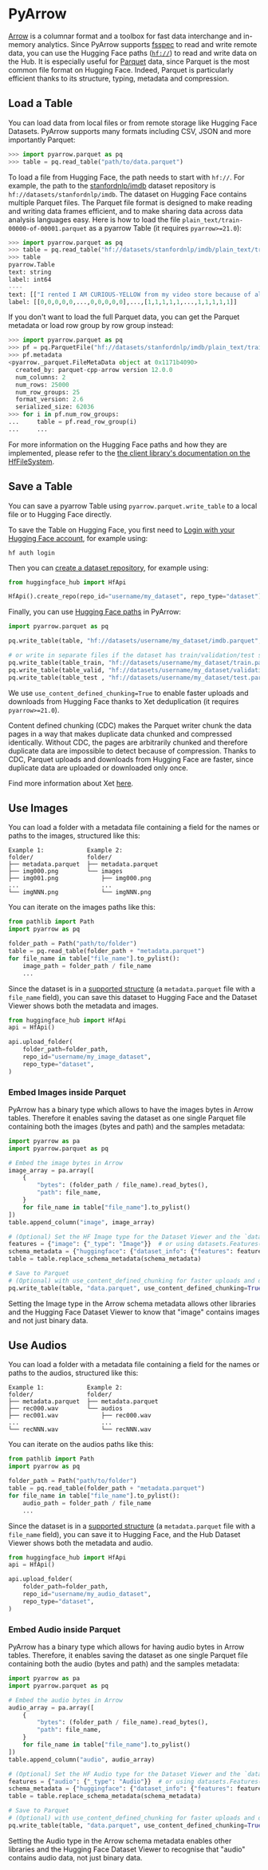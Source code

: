 # PyArrow

[Arrow](https://github.com/apache/arrow) is a columnar format and a toolbox for fast data interchange and in-memory analytics.
Since PyArrow supports [fsspec](https://filesystem-spec.readthedocs.io) to read and write remote data, you can use the Hugging Face paths ([`hf://`](/docs/huggingface_hub/guides/hf_file_system#integrations)) to read and write data on the Hub.
It is especially useful for [Parquet](https://parquet.apache.org/) data, since Parquet is the most common file format on Hugging Face.
Indeed, Parquet is particularly efficient thanks to its structure, typing, metadata and compression.

## Load a Table

You can load data from local files or from remote storage like Hugging Face Datasets. PyArrow supports many formats including CSV, JSON and more importantly Parquet:

```python
>>> import pyarrow.parquet as pq
>>> table = pq.read_table("path/to/data.parquet")
```

To load a file from Hugging Face, the path needs to start with `hf://`. For example, the path to the [stanfordnlp/imdb](https://huggingface.co/datasets/stanfordnlp/imdb) dataset repository is `hf://datasets/stanfordnlp/imdb`. The dataset on Hugging Face contains multiple Parquet files. The Parquet file format is designed to make reading and writing data frames efficient, and to make sharing data across data analysis languages easy. Here is how to load the file `plain_text/train-00000-of-00001.parquet` as a pyarrow Table (it requires `pyarrow>=21.0`):

```python
>>> import pyarrow.parquet as pq
>>> table = pq.read_table("hf://datasets/stanfordnlp/imdb/plain_text/train-00000-of-00001.parquet")
>>> table
pyarrow.Table
text: string
label: int64
----
text: [["I rented I AM CURIOUS-YELLOW from my video store because of all the controversy that surrounded it (... 1542 chars omitted)", ...],...,[..., "The story centers around Barry McKenzie who must go to England if he wishes to claim his inheritan (... 221 chars omitted)"]]
label: [[0,0,0,0,0,...,0,0,0,0,0],...,[1,1,1,1,1,...,1,1,1,1,1]]
```

If you don't want to load the full Parquet data, you can get the Parquet metadata or load row group by row group instead:

```python
>>> import pyarrow.parquet as pq
>>> pf = pq.ParquetFile("hf://datasets/stanfordnlp/imdb/plain_text/train-00000-of-00001.parquet")
>>> pf.metadata
<pyarrow._parquet.FileMetaData object at 0x1171b4090>
  created_by: parquet-cpp-arrow version 12.0.0
  num_columns: 2
  num_rows: 25000
  num_row_groups: 25
  format_version: 2.6
  serialized_size: 62036
>>> for i in pf.num_row_groups:
...     table = pf.read_row_group(i)
...     ...
```

For more information on the Hugging Face paths and how they are implemented, please refer to the [the client library's documentation on the HfFileSystem](/docs/huggingface_hub/guides/hf_file_system).

## Save a Table

You can save a pyarrow Table using `pyarrow.parquet.write_table` to a local file or to Hugging Face directly.

To save the Table on Hugging Face, you first need to [Login with your Hugging Face account](/docs/huggingface_hub/quick-start#login), for example using:

```
hf auth login
```

Then you can [create a dataset repository](/docs/huggingface_hub/quick-start#create-a-repository), for example using:

```python
from huggingface_hub import HfApi

HfApi().create_repo(repo_id="username/my_dataset", repo_type="dataset")
```

Finally, you can use [Hugging Face paths](/docs/huggingface_hub/guides/hf_file_system#integrations) in PyArrow:

```python
import pyarrow.parquet as pq

pq.write_table(table, "hf://datasets/username/my_dataset/imdb.parquet", use_content_defined_chunking=True)

# or write in separate files if the dataset has train/validation/test splits
pq.write_table(table_train, "hf://datasets/username/my_dataset/train.parquet", use_content_defined_chunking=True)
pq.write_table(table_valid, "hf://datasets/username/my_dataset/validation.parquet", use_content_defined_chunking=True)
pq.write_table(table_test , "hf://datasets/username/my_dataset/test.parquet", use_content_defined_chunking=True)
```

We use `use_content_defined_chunking=True` to enable faster uploads and downloads from Hugging Face thanks to Xet deduplication (it requires `pyarrow>=21.0`).

<Tip>

Content defined chunking (CDC) makes the Parquet writer chunk the data pages in a way that makes duplicate data chunked and compressed identically.
Without CDC, the pages are arbitrarily chunked and therefore duplicate data are impossible to detect because of compression.
Thanks to CDC, Parquet uploads and downloads from Hugging Face are faster, since duplicate data are uploaded or downloaded only once.

</Tip>

Find more information about Xet [here](https://huggingface.co/join/xet).

## Use Images

You can load a folder with a metadata file containing a field for the names or paths to the images, structured like this:

```
Example 1:            Example 2:
folder/               folder/
├── metadata.parquet  ├── metadata.parquet
├── img000.png        └── images
├── img001.png            ├── img000.png
...                       ...
└── imgNNN.png            └── imgNNN.png
```

You can iterate on the images paths like this:

```python
from pathlib import Path
import pyarrow as pq

folder_path = Path("path/to/folder")
table = pq.read_table(folder_path + "metadata.parquet")
for file_name in table["file_name"].to_pylist():
    image_path = folder_path / file_name
    ...
```

Since the dataset is in a [supported structure](https://huggingface.co/docs/hub/en/datasets-image#additional-columns) (a `metadata.parquet` file with a `file_name` field), you can save this dataset to Hugging Face and the Dataset Viewer shows both the metadata and images.

```python
from huggingface_hub import HfApi
api = HfApi()

api.upload_folder(
    folder_path=folder_path,
    repo_id="username/my_image_dataset",
    repo_type="dataset",
)
```

### Embed Images inside Parquet

PyArrow has a binary type which allows to have the images bytes in Arrow tables. Therefore it enables saving the dataset as one single Parquet file containing both the images (bytes and path) and the samples metadata:

```python
import pyarrow as pa
import pyarrow.parquet as pq

# Embed the image bytes in Arrow
image_array = pa.array([
    {
        "bytes": (folder_path / file_name).read_bytes(),
        "path": file_name,
    }
    for file_name in table["file_name"].to_pylist()
])
table.append_column("image", image_array)

# (Optional) Set the HF Image type for the Dataset Viewer and the `datasets` library
features = {"image": {"_type": "Image"}}  # or using datasets.Features(...).to_dict()
schema_metadata = {"huggingface": {"dataset_info": {"features": features}}}
table = table.replace_schema_metadata(schema_metadata)

# Save to Parquet
# (Optional) with use_content_defined_chunking for faster uploads and downloads
pq.write_table(table, "data.parquet", use_content_defined_chunking=True)
```

Setting the Image type in the Arrow schema metadata allows other libraries and the Hugging Face Dataset Viewer to know that "image" contains images and not just binary data.

## Use Audios

You can load a folder with a metadata file containing a field for the names or paths to the audios, structured like this:

```
Example 1:            Example 2:
folder/               folder/
├── metadata.parquet  ├── metadata.parquet
├── rec000.wav        └── audios
├── rec001.wav            ├── rec000.wav
...                       ...
└── recNNN.wav            └── recNNN.wav
```

You can iterate on the audios paths like this:

```python
from pathlib import Path
import pyarrow as pq

folder_path = Path("path/to/folder")
table = pq.read_table(folder_path + "metadata.parquet")
for file_name in table["file_name"].to_pylist():
    audio_path = folder_path / file_name
    ...
```

Since the dataset is in a [supported structure](https://huggingface.co/docs/hub/en/datasets-audio#additional-columns) (a `metadata.parquet` file with a `file_name` field), you can save it to Hugging Face, and the Hub Dataset Viewer shows both the metadata and audio. 

```python
from huggingface_hub import HfApi
api = HfApi()

api.upload_folder(
    folder_path=folder_path,
    repo_id="username/my_audio_dataset",
    repo_type="dataset",
)
```

### Embed Audio inside Parquet

PyArrow has a binary type which allows for having audio bytes in Arrow tables. Therefore, it enables saving the dataset as one single Parquet file containing both the audio (bytes and path) and the samples metadata:

```python
import pyarrow as pa
import pyarrow.parquet as pq

# Embed the audio bytes in Arrow
audio_array = pa.array([
    {
        "bytes": (folder_path / file_name).read_bytes(),
        "path": file_name,
    }
    for file_name in table["file_name"].to_pylist()
])
table.append_column("audio", audio_array)

# (Optional) Set the HF Audio type for the Dataset Viewer and the `datasets` library
features = {"audio": {"_type": "Audio"}}  # or using datasets.Features(...).to_dict()
schema_metadata = {"huggingface": {"dataset_info": {"features": features}}}
table = table.replace_schema_metadata(schema_metadata)

# Save to Parquet
# (Optional) with use_content_defined_chunking for faster uploads and downloads
pq.write_table(table, "data.parquet", use_content_defined_chunking=True)
```

Setting the Audio type in the Arrow schema metadata enables other libraries and the Hugging Face Dataset Viewer to recognise that "audio" contains audio data, not just binary data.
